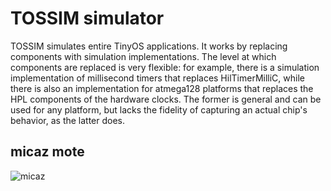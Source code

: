
# TOSSIM simulator

TOSSIM simulates entire TinyOS applications. It works by replacing components with simulation implementations. The level at which components are replaced is very flexible: for example, there is a simulation implementation of millisecond timers that replaces HilTimerMilliC, while there is also an implementation for atmega128 platforms that replaces the HPL components of the hardware clocks. The former is general and can be used for any platform, but lacks the fidelity of capturing an actual chip's behavior, as the latter does.  

## micaz mote

![micaz](http://iotco.net/micaz.png)  

